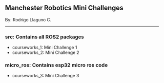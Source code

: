 ## Manchester Robotics Mini Challenges
By: Rodrigo Llaguno C.
***

### **src**: Contains all ROS2 packages
  - courseworks_1: Mini Challenge 1
  - courseworks_2: Mini Challenge 2

### **micro_ros**: Contains esp32 micro ros code
  - courseworks_3: Mini Challenge 3
